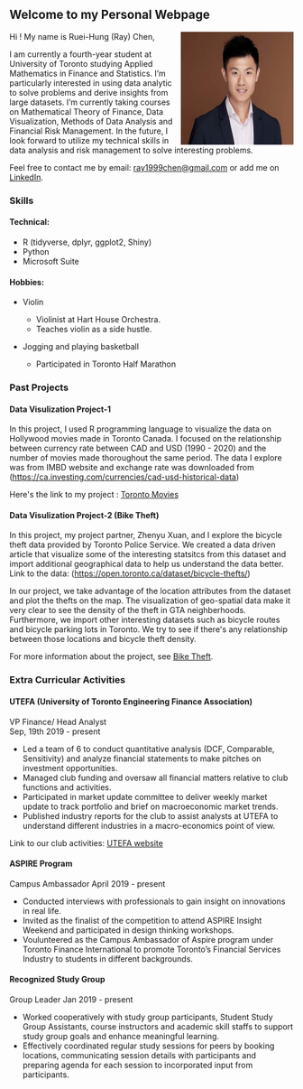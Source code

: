 ## Welcome to my Personal Webpage 
<img src = "https://raw.githubusercontent.com/rhungc/rhungc.github.io/main/68907439_10220084480246250_5404544896893714432_o.jpg" width = "200" height = "200" align = "right">

Hi ! My name is Ruei-Hung (Ray) Chen, 

I am currently a fourth-year student at University of Toronto studying Applied Mathematics in Finance and Statistics. I’m particularly interested in using data analytic to solve problems and derive insights from large datasets. I’m currently taking courses on Mathematical Theory of Finance, Data Visualization, Methods of Data Analysis and Financial Risk Management. In the future, I look forward to utilize my technical skills in data analysis and risk management to solve interesting problems. 

Feel free to contact me by email: [ray1999chen@gmail.com](ray1999chen@gmail.com) or add me on [LinkedIn](https://www.linkedin.com/in/ray99chen/).

### Skills 

#### Technical: 
- R (tidyverse, dplyr, ggplot2, Shiny) 
- Python 
- Microsoft Suite

#### Hobbies: 
- Violin <img >
  - Violinist at Hart House Orchestra.  
  - Teaches violin as a side hustle. 

- Jogging and playing basketball 
  - Participated in Toronto Half Marathon 

### Past Projects

#### Data Visulization Project-1 
In this project, I used R programming language to visualize the data on Hollywood movies made in Toronto Canada. I focused on the relationship between currency rate between CAD and USD (1990 - 2020) and the number of movies made thoroughout the same period. The data I explore was from IMBD website and exchange rate was downloaded from (https://ca.investing.com/currencies/cad-usd-historical-data)

Here's the link to my project : [Toronto Movies](https://github.com/rhungc/STA313-Data-Visualization-A1)

#### Data Visulization Project-2 (Bike Theft) 
In this project, my project partner, Zhenyu Xuan, and I explore the bicycle theft data provided by Toronto Police Service. We created a data driven article that visualize some of the interesting statsitcs from this dataset and import additional geographical data to help us understand the data better. Link to the data: (https://open.toronto.ca/dataset/bicycle-thefts/)

In our project, we take advantage of the location attributes from the dataset and plot the thefts on the map. The visualization of geo-spatial data make it very clear to see the density of the theft in GTA neighberhoods. Furthermore, we import other interesting datasets such as bicycle routes and bicycle parking lots in Toronto. We try to see if there's any relationship between those locations and bicycle theft density. 

For more information about the project, see [Bike Theft](https://github.com/rhungc/Bicycle_Theft_Article).

### Extra Curricular Activities 

#### UTEFA (University of Toronto Engineering Finance Association) 
VP Finance/ Head Analyst                                    
Sep, 19th 2019 - present 

- Led a team of 6 to conduct quantitative analysis (DCF, Comparable, Sensitivity) and analyze financial statements to make pitches on investment opportunities.
- Managed club funding and oversaw all financial matters relative to club functions and activities. 
- Participated in market update committee to deliver weekly market update to track portfolio and brief on macroeconomic market trends.
- Published industry reports for the club to assist analysts at UTEFA to understand different industries in a macro-economics point of view.

Link to our club activities: [UTEFA website](https://www.utefa.com/)

#### ASPIRE Program 
Campus Ambassador
April 2019 - present 

- Conducted interviews with professionals to gain insight on innovations in real life.
- Invited as the finalist of the competition to attend ASPIRE Insight Weekend and participated in design thinking workshops.
- Voulunteered as the Campus Ambassador of Aspire program under Toronto Finance International to promote Toronto’s Financial Services Industry to students in different backgrounds.

#### Recognized Study Group 
Group Leader 
Jan 2019 - present 

- Worked cooperatively with study group participants, Student Study Group Assistants, course instructors and academic skill staffs to support study group goals and enhance meaningful learning.
- Effectively coordinated regular study sessions for peers by booking locations, communicating session details with participants and preparing agenda for each session to incorporated input from participants.
